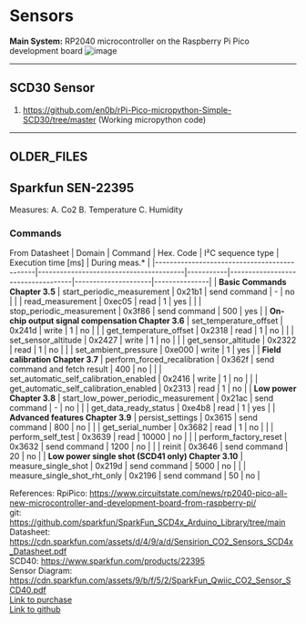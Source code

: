# Sensors

**Main System:**  RP2040 microcontroller on the Raspberry Pi Pico development board
![image](https://github.com/user-attachments/assets/dcb6092a-de06-4195-be44-7cabcdcf27f4)

---------------------------------------------------------------------------------------------------------------------------------------------------
SCD30 Sensor
---------------------------------------------------------------------------------------------------------------------------------------------------
1. https://github.com/en0b/rPi-Pico-micropython-Simple-SCD30/tree/master (Working micropython code)



----------------------------------------------------------------------------------------------------------------------------------------------------
OLDER_FILES
----------------------------------------------------------------------------------------------------------------------------------------------------

## Sparkfun SEN-22395
Measures:
A. Co2
B. Temperature
C. Humidity

### Commands
From Datasheet
| Domain                                      | Command                                | Hex. Code | I²C sequence type                 | Execution time [ms] | During meas.* |
|---------------------------------------------|----------------------------------------|-----------|-----------------------------------|---------------------|---------------|
| **Basic Commands Chapter 3.5**              | start_periodic_measurement             | 0x21b1    | send command                      | -                   | no            |
|                                             | read_measurement                       | 0xec05    | read                               | 1                   | yes           |
|                                             | stop_periodic_measurement              | 0x3f86    | send command                      | 500                 | yes           |
| **On-chip output signal compensation Chapter 3.6** | set_temperature_offset                | 0x241d    | write                             | 1                   | no            |
|                                             | get_temperature_offset                 | 0x2318    | read                               | 1                   | no            |
|                                             | set_sensor_altitude                    | 0x2427    | write                             | 1                   | no            |
|                                             | get_sensor_altitude                    | 0x2322    | read                               | 1                   | no            |
|                                             | set_ambient_pressure                   | 0xe000    | write                             | 1                   | yes           |
| **Field calibration Chapter 3.7**           | perform_forced_recalibration           | 0x362f    | send command and fetch result     | 400                 | no            |
|                                             | set_automatic_self_calibration_enabled | 0x2416    | write                             | 1                   | no            |
|                                             | get_automatic_self_calibration_enabled | 0x2313    | read                               | 1                   | no            |
| **Low power Chapter 3.8**                   | start_low_power_periodic_measurement   | 0x21ac    | send command                      | -                   | no            |
|                                             | get_data_ready_status                  | 0xe4b8    | read                               | 1                   | yes           |
| **Advanced features Chapter 3.9**           | persist_settings                       | 0x3615    | send command                      | 800                 | no            |
|                                             | get_serial_number                      | 0x3682    | read                               | 1                   | no            |
|                                             | perform_self_test                      | 0x3639    | read                               | 10000               | no            |
|                                             | perform_factory_reset                  | 0x3632    | send command                      | 1200                | no            |
|                                             | reinit                                 | 0x3646    | send command                      | 20                  | no            |
| **Low power single shot (SCD41 only) Chapter 3.10** | measure_single_shot                   | 0x219d    | send command                      | 5000                | no            |
|                                             | measure_single_shot_rht_only           | 0x2196    | send command                      | 50                  | no            |


References: 
RpiPico: https://www.circuitstate.com/news/rp2040-pico-all-new-microcontroller-and-development-board-from-raspberry-pi/ <br>
git: https://github.com/sparkfun/SparkFun_SCD4x_Arduino_Library/tree/main <br>
Datasheet: https://cdn.sparkfun.com/assets/d/4/9/a/d/Sensirion_CO2_Sensors_SCD4x_Datasheet.pdf <br>
SCD40: https://www.sparkfun.com/products/22395 <br>
Sensor Diagram: https://cdn.sparkfun.com/assets/9/b/f/5/2/SparkFun_Qwiic_CO2_Sensor_SCD40.pdf <br>
[Link to purchase](https://www.digikey.com/en/products/detail/sparkfun-electronics/SEN-22395/21703931?utm_adgroup=Development%20Boards&utm_source=bing&utm_medium=cpc&utm_campaign=Dynamic%20Search_EN_RLSA_Cart&utm_term=products%20development%20boards%20kits%20programmers%20&utm_content=Development%20Boards&utm_id=bi_cmp-384476623_adg-1311717597280063_ad-81982399195108_dat-2333782149503789:loc-190_dev-c_ext-_prd-&msclkid=9d8c381431a715bd3e875f0aa96a73a0) <br>
[Link to github](https://github.com/Dikshanya-Ram/Sensors) <br>
